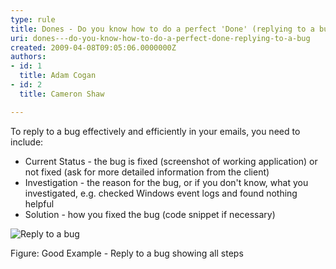 ```yaml
---
type: rule
title: Dones - Do you know how to do a perfect 'Done' (replying to a bug)?
uri: dones---do-you-know-how-to-do-a-perfect-done-replying-to-a-bug
created: 2009-04-08T09:05:06.0000000Z
authors:
- id: 1
  title: Adam Cogan
- id: 2
  title: Cameron Shaw

---
```


 To reply to a bug effectively and efficiently in your emails, you need to include: <br> 
- Current Status - the bug is fixed (screenshot of working application) or not fixed (ask for more detailed information from the client)
- Investigation - the reason for the bug, or if you don't know, what you investigated, e.g. checked Windows event logs and found nothing helpful
- Solution - how you fixed the bug (code snippet if necessary)

![Reply to a bug](/PublishingImages/better_emails_reply_bug_small.jpg)

Figure: Good Example - Reply to a bug showing all steps
      
